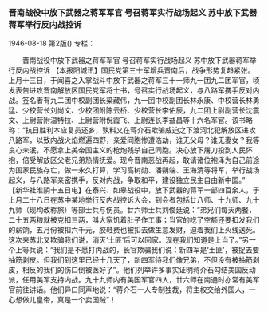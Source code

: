 ### 晋南战役中放下武器之蒋军军官  号召蒋军实行战场起义  苏中放下武器蒋军举行反内战控诉

1946-08-18
第2版()
专栏：

　　晋南战役中放下武器之蒋军军官
    号召蒋军实行战场起义
    苏中放下武器蒋军举行反内战控诉
    【本报阳城讯】国民党第三十军增兵晋南后，战争形势复趋紧张。上月十三日，于闻喜之入掌战斗中放下武器之蒋军三十一师九一团九二团军官，顷发表告进攻晋南解放区国民党军将士书，号召实行战场起义，与八路军携手反对内战。签名者有九二团中校副团长梁藏伟，九一团中校副团长林永康、中校营长林勇猛、少校营长刘尚文、少校团附陈云桥、少校营长李佑辰，九二团上尉副营长沈震文、上尉营附温特拉、上尉营附倪霞飞、上尉连长李益昌等十六名军官。该书略称：“抗日胜利本应复员还乡，孰料又在蒋介石欺骗威迫之下渡河北犯解放区进攻八路军，以致内战火焰燃遍四野，亲爱同胞惨遭浩劫，谁无父母？谁无妻女？我等良心未泯，不愿拿上美帝国主义的枪炮残杀自己同胞。决心放下屠刀投到人民怀抱，倍受解放区父老兄弟热情抚爱。现今晋南恶战再起，敢请诸位袍泽为自己前途为国家民族存亡，做一永久打算，学习高树勋、潘朔端、王海清等将军，举行战场起义，与八路军亲密携手，反对内战，争取和平，建设独立民主自由新中国。”
    【新华社淮阴十五日电】在泰兴、如皋战役中，放下武器的蒋军一部四百余人，于上月二十八日在苏中某地举行反内战控诉大会，到会者包括廿八师、十九师、九十九师（现均改称旅）等部士兵与伤员。廿六师士兵刘俊廷说：“弟兄们每天两餐，二十五两粮就被克扣三两，叫大家饥着肚子作工事；当官的吃了空额还要扣发我们的薪饷，五月份被扣六千元，胶鞋费也被扣去做生意发财，迫着我们上火线送死。这次来苏北又欺骗我们说，消灭‘土匪’后可以回家。现在我们知道是上当了。”另一个上等兵说：“我们是不愿打内战的，长官欺骗我们说：新四军是‘土匪’，被捉去要抽筋剥皮。但我们到这里已经十几天了，新四军待我们像兄弟，不但没有被抽筋剥皮，相反的我们的伤口倒被医好了”。他们列举许多事实证明蒋介石勾结美国反动派，任用美军支持内战。九十九师内有美国军官四人，廿六师在南通时亦常有美军官前往讲话。他们异口同声地说：“蒋介石一人专制独裁，将主权交给外国人，一心想做儿皇帝，真是一个卖国贼”！
